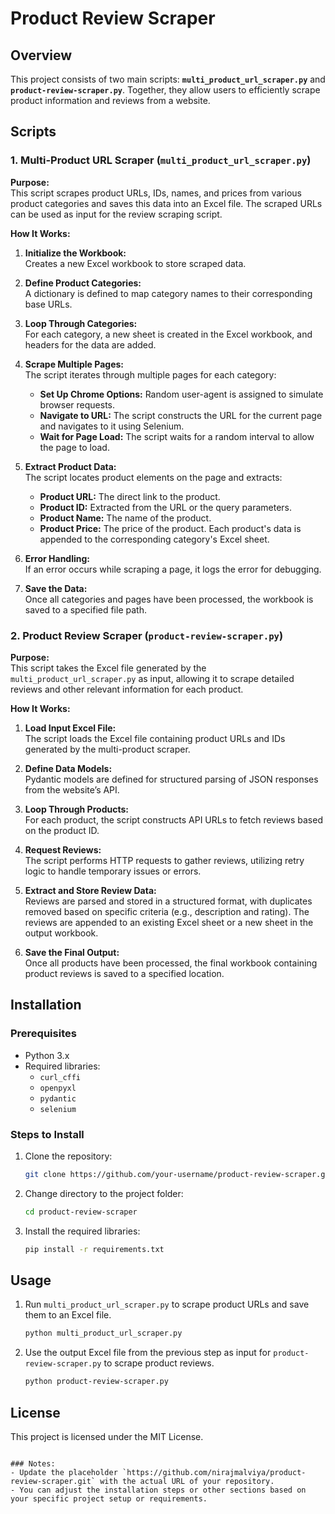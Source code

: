 

# Product Review Scraper

## Overview
This project consists of two main scripts: **`multi_product_url_scraper.py`** and **`product-review-scraper.py`**. Together, they allow users to efficiently scrape product information and reviews from a website.

## Scripts

### 1. Multi-Product URL Scraper (`multi_product_url_scraper.py`)

**Purpose:**  
This script scrapes product URLs, IDs, names, and prices from various product categories and saves this data into an Excel file. The scraped URLs can be used as input for the review scraping script.

**How It Works:**

1. **Initialize the Workbook:**  
   Creates a new Excel workbook to store scraped data.

2. **Define Product Categories:**  
   A dictionary is defined to map category names to their corresponding base URLs.

3. **Loop Through Categories:**  
   For each category, a new sheet is created in the Excel workbook, and headers for the data are added.

4. **Scrape Multiple Pages:**  
   The script iterates through multiple pages for each category:
   - **Set Up Chrome Options:** Random user-agent is assigned to simulate browser requests.
   - **Navigate to URL:** The script constructs the URL for the current page and navigates to it using Selenium.
   - **Wait for Page Load:** The script waits for a random interval to allow the page to load.

5. **Extract Product Data:**  
   The script locates product elements on the page and extracts:
   - **Product URL:** The direct link to the product.
   - **Product ID:** Extracted from the URL or the query parameters.
   - **Product Name:** The name of the product.
   - **Product Price:** The price of the product.
   Each product's data is appended to the corresponding category's Excel sheet.

6. **Error Handling:**  
   If an error occurs while scraping a page, it logs the error for debugging.

7. **Save the Data:**  
   Once all categories and pages have been processed, the workbook is saved to a specified file path.

### 2. Product Review Scraper (`product-review-scraper.py`)

**Purpose:**  
This script takes the Excel file generated by the `multi_product_url_scraper.py` as input, allowing it to scrape detailed reviews and other relevant information for each product.

**How It Works:**

1. **Load Input Excel File:**  
   The script loads the Excel file containing product URLs and IDs generated by the multi-product scraper.

2. **Define Data Models:**  
   Pydantic models are defined for structured parsing of JSON responses from the website’s API.

3. **Loop Through Products:**  
   For each product, the script constructs API URLs to fetch reviews based on the product ID.

4. **Request Reviews:**  
   The script performs HTTP requests to gather reviews, utilizing retry logic to handle temporary issues or errors.

5. **Extract and Store Review Data:**  
   Reviews are parsed and stored in a structured format, with duplicates removed based on specific criteria (e.g., description and rating). The reviews are appended to an existing Excel sheet or a new sheet in the output workbook.

6. **Save the Final Output:**  
   Once all products have been processed, the final workbook containing product reviews is saved to a specified location.

## Installation

### Prerequisites
- Python 3.x
- Required libraries:
  - `curl_cffi`
  - `openpyxl`
  - `pydantic`
  - `selenium`

### Steps to Install
1. Clone the repository:
   ```bash
   git clone https://github.com/your-username/product-review-scraper.git
   ```
2. Change directory to the project folder:
   ```bash
   cd product-review-scraper
   ```
3. Install the required libraries:
   ```bash
   pip install -r requirements.txt
   ```

## Usage

1. Run `multi_product_url_scraper.py` to scrape product URLs and save them to an Excel file.
   ```bash
   python multi_product_url_scraper.py
   ```

2. Use the output Excel file from the previous step as input for `product-review-scraper.py` to scrape product reviews.
   ```bash
   python product-review-scraper.py
   ```

## License
This project is licensed under the MIT License.
```

### Notes:
- Update the placeholder `https://github.com/nirajmalviya/product-review-scraper.git` with the actual URL of your repository.
- You can adjust the installation steps or other sections based on your specific project setup or requirements.
